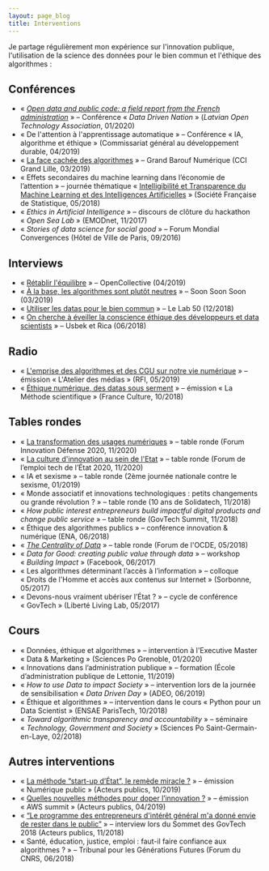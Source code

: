 ```yaml
---
layout: page_blog
title: Interventions
---
```


Je partage régulièrement mon expérience sur l'innovation publique, l'utilisation de la science des données pour le bien commun et l'éthique des algorithmes :

## Conférences

* « _[Open data and public code: a field report from the French administration](https://youtu.be/zkEDvjen_Kw?t=5288)_ » – Conférence « _Data Driven Nation_ » (_Latvian Open Technology Association_, 01/2020)
* « De l'attention à l'apprentissage automatique » – Conférence « IA, algorithme et éthique » (Commissariat général au développement durable, 04/2019)
* « [La face cachée des algorithmes](https://youtu.be/17DPl9fGins) » – Grand Barouf Numérique (CCI Grand Lille, 03/2019)
* « Effets secondaires du machine learning dans l’économie de l’attention » – journée thématique « [Intelligibilité et Transparence du Machine Learning et des Intelligences Artificielles](https://www.sfds.asso.fr/fr/malia_machine_learning_et_intelligence_artificielle/630-journee_thematique_intelligibilite_et_transparence_du_machine_learning_et_des_intelligences_ar/) » (Société Française de Statistique, 05/2018)
* « _Ethics in Artificial Intelligence_ » – discours de clôture du hackathon « _Open Sea Lab_ » (EMODnet, 11/2017)
* « _Stories of data science for social good_ » – Forum Mondial Convergences (Hôtel de Ville de Paris, 09/2016)


## Interviews

* « [Rétablir l'équilibre](https://medium.com/opencollectiveparis/rétablir-léquilibre-a278dcda6795) » – OpenCollective (04/2019)
* « [À la base, les algorithmes sont plutôt neutres](https://www.soonsoonsoon.com/le-monde-de-demain-selon-Frederic-Bardolle) » – Soon Soon Soon (03/2019)
* « [Utiliser les datas pour le bien commun](https://www.lelab50.fr/utiliser-les-datas-pour-le-bien-commun/) » – Le Lab 50 (12/2018)
* « [On cherche à éveiller la conscience éthique des développeurs et data scientists](https://tgf.usbeketrica.com/article/on-cherche-a-eveiller-la-conscience-ethique-des-developpeurs-et-data-scientists) » – Usbek et Rica (06/2018)


## Radio

* « [L'emprise des algorithmes et des CGU sur notre vie numérique](http://www.rfi.fr/fr/emission/20190531-emprise-algorithmes-cgu-notre-vie-numerique) » – émission « L'Atelier des médias » (RFI, 05/2019)
* « [Éthique numérique, des datas sous serment](https://www.franceculture.fr/emissions/la-methode-scientifique/ethique-numerique-des-datas-sous-serment) » – émission « La Méthode scientifique » (France Culture, 10/2018)


## Tables rondes

* « [La transformation des usages numériques](https://www.youtube.com/watch?v=d7T52DoqGEc) » – table ronde (Forum Innovation Défense 2020, 11/2020)
* « [La culture d'innovation au sein de l'Etat](https://www.dailymotion.com/video/x7xqmsa) » – table ronde (Forum de l’emploi tech de l’État 2020, 11/2020)
* « IA et sexisme » – table ronde (2ème journée nationale contre le sexisme, 01/2019)
* « Monde associatif et innovations technologiques : petits changements ou grande révolution ? » – table ronde (10 ans de Solidatech, 11/2018)
* « _How public interest entrepreneurs build impactful digital products and change public service_ » – table ronde (GovTech Summit, 11/2018)
* « Éthique des algorithmes publics » – conférence innovation & numérique (ENA, 06/2018)
* « _[The Centrality of Data](https://oecd.streamakaci.com/052018/vod/day/2/room/2/hour/14:00/lang/fr)_ » – table ronde (Forum de l'OCDE, 05/2018)
* « _Data for Good: creating public value through data_ » – workshop « _Building Impact_ » (Facebook, 06/2017)
* « Les algorithmes déterminant l’accès à l’information » – colloque « Droits de l'Homme et accès aux contenus sur Internet » (Sorbonne, 05/2017)
* « Devons-nous vraiment ubériser l’État ? » – cycle de conférence « GovTech » (Liberté Living Lab, 05/2017)


## Cours

* « Données, éthique et algorithmes » – intervention à l'Executive Master « Data & Marketing » (Sciences Po Grenoble, 01/2020)
* « Innovations dans l’administration publique » – formation (École d’administration publique de Lettonie, 11/2019)
* « _How to use Data to impact Society_ » – intervention lors de la journée de sensibilisation « _Data Driven Day_ » (ADEO, 06/2019)
* « Éthique et algorithmes » – intervention dans le cours « Python pour un Data Scientist » (ENSAE ParisTech, 10/2018)
* « _Toward algorithmic transparency and accountability_ » – séminaire « _Technology, Government and Society_ » (Sciences Po Saint-Germain-en-Laye, 02/2018)


## Autres interventions

* « [La méthode “start-up d’État”, le remède miracle ?](https://www.acteurspublics.fr/webtv/emissions/numerique-public/la-methode-start-up-detat-le-remede-miracle) » – émission « Numérique public » (Acteurs publics, 10/2019)
* « [Quelles nouvelles méthodes pour doper l’innovation ?](https://www.acteurspublics.fr/webtv/emissions/aws-summit/debat-quelles-nouvelles-methodes-pour-doper-linnovation) » – émission « AWS summit » (Acteurs publics, 04/2019)
* « [“Le programme des entrepreneurs d'intérêt général m'a donné envie de rester dans le public”](https://www.acteurspublics.fr/webtv/emissions/sommet-des-govtech/le-programme-des-entrepreneurs-dinteret-general-ma-donne-envie-de-rester-dans-le-public) » – interview lors du Sommet des GovTech 2018 (Acteurs publics, 11/2018)
* « Santé, éducation, justice, emploi : faut-il faire confiance aux algorithmes ? » – Tribunal pour les Générations Futures (Forum du CNRS, 06/2018)
